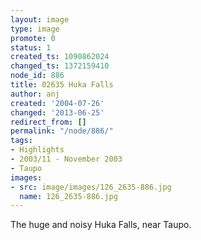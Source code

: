 ```yaml
---
layout: image
type: image
promote: 0
status: 1
created_ts: 1090862024
changed_ts: 1372159410
node_id: 886
title: 02635 Huka Falls
author: anj
created: '2004-07-26'
changed: '2013-06-25'
redirect_from: []
permalink: "/node/886/"
tags:
- Highlights
- 2003/11 - November 2003
- Taupo
images:
- src: image/images/126_2635-886.jpg
  name: 126_2635-886.jpg
---
```

The huge and noisy Huka Falls, near Taupo.
